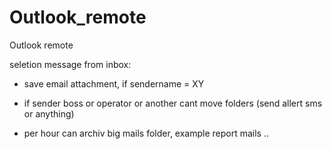 # Outlook_remote
Outlook remote

seletion message from inbox:

  - save email attachment, if sendername = XY
  
  - if sender boss or operator or another cant move folders (send allert sms or anything)
  
  - per hour can archiv big mails folder, example report mails ..
